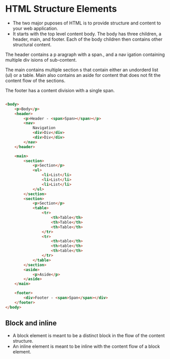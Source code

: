 # HTML Structure Elements
- The two major puposes of HTML is to provide structure and content to your web application. 
- It starts with the top level content body. The body has three children, a header, main, and footer. Each of the body children then contains other structural content. 

The header contains a p aragraph with a span., and a nav igation containing multiple div isions of sub-content.

The main contains multiple section s that contain either an undorderd list (ul) or a table. Main also contains an aside for content that does not fit the content flow of the sections.

The footer has a content division with a single span. 


```html

<body>
    <p>Body</p>
    <header>
        <p>Header - <span>Span></span></p>
        <nav>
            Navigation
            <div>Div</div>
            <div>Div</div>
        </nav>
    </header>

    <main>
        <section>
            <p>Section</p>
            <ul>
                <li>List</li>
                <li>List</li>
                <li>List</li>
            </ul>
        </section>
        <section>
            <p>Section</p>
            <table>
                <tr>
                    <th>Table</th>
                    <th>Table</th>
                    <th>Table</th>
                </tr>
                <tr>
                    <th>table</th>
                    <th>table</th>
                    <th>table</th>
                </tr>
            </table>
        </section>
        <aside>
            <p>Aside</p>
        </aside>
    </main>

    <footer>
        <div>Footer - <span>Span</span></div>
    </footer>
</body>

```

## Block and inline
* A block element is meant to be a distinct block in the flow of the content structure. 
* An inline element is meant to be inline with the content flow of a block element. 